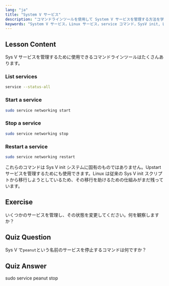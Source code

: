 ```yaml
---
lang: "ja"
title: "System V サービス"
description: "コマンドラインツールを使用して System V サービスを管理する方法を学びます。この初心者向けの Linux チュートリアルで、サービスのリスト表示、開始、停止、再起動の方法を発見してください。"
keywords: "System V サービス，Linux サービス，service コマンド，SysV init, Linux チュートリアル，初心者 Linux, サービス管理，Linux ガイド"
---
```


## Lesson Content

Sys V サービスを管理するために使用できるコマンドラインツールはたくさんあります。

### List services

```bash
service --status-all
```

### Start a service

```bash
sudo service networking start
```

### Stop a service

```bash
sudo service networking stop
```

### Restart a service

```bash
sudo service networking restart
```

これらのコマンドは Sys V init システムに固有のものではありません。Upstart サービスを管理するためにも使用できます。Linux は従来の Sys V init スクリプトから移行しようとしているため、その移行を助けるための仕組みがまだ残っています。

## Exercise

いくつかのサービスを管理し、その状態を変更してください。何を観察しますか？

## Quiz Question

Sys V で`peanut`という名前のサービスを停止するコマンドは何ですか？

## Quiz Answer

sudo service peanut stop
